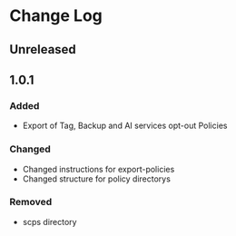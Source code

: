 # Change Log

## Unreleased

## 1.0.1

### Added

* Export of Tag, Backup and AI services opt-out Policies

### Changed

* Changed instructions for export-policies
* Changed structure for policy directorys

### Removed
* scps directory


